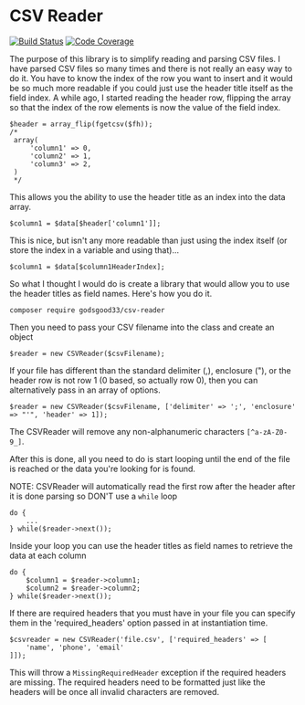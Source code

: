 # CSV Reader

[![Build Status](https://scrutinizer-ci.com/g/godsgood33/csv-reader/badges/build.png?b=master)](https://scrutinizer-ci.com/g/godsgood33/csv-reader/build-status/master)
[![Code Coverage](https://scrutinizer-ci.com/g/godsgood33/csv-reader/badges/coverage.png?b=master)](https://scrutinizer-ci.com/g/godsgood33/csv-reader/?branch=master)

The purpose of this library is to simplify reading and parsing CSV files.  I have parsed CSV files so many times and there is not really an easy way to do it.  You have to know the index of the row you want to insert and it would be so much more readable if you could just use the header title itself as the field index.  A while ago, I started reading the header row, flipping the array so that the index of the row elements is now the value of the field index.

```
$header = array_flip(fgetcsv($fh));
/*
 array(
     'column1' => 0,
     'column2' => 1,
     'column3' => 2,
 )
 */
```

This allows you the ability to use the header title as an index into the data array.

```
$column1 = $data[$header['column1']];
```

This is nice, but isn't any more readable than just using the index itself (or store the index in a variable and using that)...

```
$column1 = $data[$column1HeaderIndex];
```

So what I thought I would do is create a library that would allow you to use the header titles as field names.  Here's how you do it.

```
composer require godsgood33/csv-reader
```

Then you need to pass your CSV filename into the class and create an object

```
$reader = new CSVReader($csvFilename);
```

If your file has different than the standard delimiter (,), enclosure ("), or the header row is not row 1 (0 based, so actually row 0), then you can alternatively pass in an array of options.

```
$reader = new CSVReader($csvFilename, ['delimiter' => ';', 'enclosure' => "'", 'header' => 1]);
```

The CSVReader will remove any non-alphanumeric characters `[^a-zA-Z0-9_]`.

After this is done, all you need to do is start looping until the end of the file is reached or the data you're looking for is found.

NOTE: CSVReader will automatically read the first row after the header after it is done parsing so DON'T use a `while` loop

```
do {
    ...
} while($reader->next());
```

Inside your loop you can use the header titles as field names to retrieve the data at each column

```
do {
    $column1 = $reader->column1;
    $column2 = $reader->column2;
} while($reader->next());
```

If there are required headers that you must have in your file you can specify them in the 'required_headers' option passed in at instantiation time.

```
$csvreader = new CSVReader('file.csv', ['required_headers' => [
    'name', 'phone', 'email'
]]);
```

This will throw a `MissingRequiredHeader` exception if the required headers are missing.  The required headers need to be formatted just like the headers will be once all invalid characters are removed.
